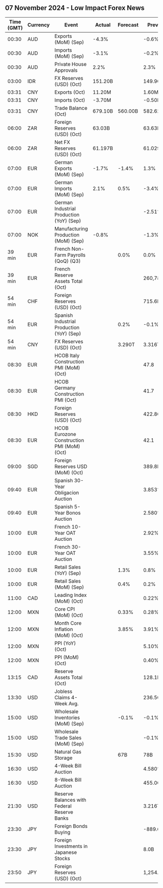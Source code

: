 ## 07 November 2024 - Low Impact Forex News

| Time (GMT) | Currency | Event | Actual | Forecast | Previous |
|------|----------|-------|--------|----------|----------|
| 00:30 | AUD | Exports (MoM) (Sep) | -4.3% |  | -0.6% |
| 00:30 | AUD | Imports (MoM) (Sep) | -3.1% |  | -0.2% |
| 00:30 | AUD | Private House Approvals | 2.2% |  | 2.3% |
| 03:00 | IDR | FX Reserves (USD) (Oct) | 151.20B |  | 149.90B |
| 03:31 | CNY | Exports (Oct) | 11.20M |  | 1.60M |
| 03:31 | CNY | Imports (Oct) | -3.70M |  | -0.50M |
| 03:31 | CNY | Trade Balance (Oct) | 679.10B | 560.00B | 582.62B |
| 06:00 | ZAR | Foreign Reserves (USD) (Oct) | 63.03B |  | 63.63B |
| 06:00 | ZAR | Net FX Reserves (USD) (Oct) | 61.197B |  | 61.029B |
| 07:00 | EUR | German Exports (MoM) (Sep) | -1.7% | -1.4% | 1.3% |
| 07:00 | EUR | German Imports (MoM) (Sep) | 2.1% | 0.5% | -3.4% |
| 07:00 | EUR | German Industrial Production (YoY) (Sep) |  |  | -2.51% |
| 07:00 | NOK | Manufacturing Production (MoM) (Sep) | -0.8% |  | -1.3% |
| 39 min | EUR | French Non-Farm Payrolls (QoQ) (Q3) |  | 0.0% | 0.0% |
| 39 min | EUR | French Reserve Assets Total (Oct) |  |  | 260,783.0M |
| 54 min | CHF | Foreign Reserves (USD) (Oct) |  |  | 715.6B |
| 54 min | EUR | Spanish Industrial Production (YoY) (Sep) |  | 0.2% | -0.1% |
| 54 min | CNY | FX Reserves (USD) (Oct) |  | 3.290T | 3.316T |
| 08:30 | EUR | HCOB Italy Construction PMI (MoM) (Oct) |  |  | 47.8 |
| 08:30 | EUR | HCOB Germany Construction PMI (Oct) |  |  | 41.7 |
| 08:30 | HKD | Foreign Reserves (USD) (Oct) |  |  | 422.80B |
| 08:30 | EUR | HCOB Eurozone Construction PMI (MoM) (Oct) |  |  | 42.1 |
| 09:00 | SGD | Foreign Reserves USD (MoM) (Oct) |  |  | 389.8B |
| 09:40 | EUR | Spanish 30-Year Obligacion Auction |  |  | 3.853% |
| 09:40 | EUR | Spanish 5-Year Bonos Auction |  |  | 2.580% |
| 10:00 | EUR | French 10-Year OAT Auction |  |  | 2.92% |
| 10:00 | EUR | French 30-Year OAT Auction |  |  | 3.55% |
| 10:00 | EUR | Retail Sales (YoY) (Sep) |  | 1.3% | 0.8% |
| 10:00 | EUR | Retail Sales (MoM) (Sep) |  | 0.4% | 0.2% |
| 11:00 | CAD | Leading Index (MoM) (Oct) |  |  | 0.22% |
| 12:00 | MXN | Core CPI (MoM) (Oct) |  | 0.33% | 0.28% |
| 12:00 | MXN | Month Core Inflation (MoM) (Oct) |  | 3.85% | 3.91% |
| 12:00 | MXN | PPI (YoY) (Oct) |  |  | 5.10% |
| 12:00 | MXN | PPI (MoM) (Oct) |  |  | 0.40% |
| 13:15 | CAD | Reserve Assets Total (Oct) |  |  | 128.1B |
| 13:30 | USD | Jobless Claims 4-Week Avg. |  |  | 236.50K |
| 15:00 | USD | Wholesale Inventories (MoM) (Sep) |  | -0.1% | -0.1% |
| 15:00 | USD | Wholesale Trade Sales (MoM) (Sep) |  |  | -0.1% |
| 15:30 | USD | Natural Gas Storage |  | 67B | 78B |
| 16:30 | USD | 4-Week Bill Auction |  |  | 4.580% |
| 16:30 | USD | 8-Week Bill Auction |  |  | 455.000% |
| 21:30 | USD | Reserve Balances with Federal Reserve Banks |  |  | 3.216T |
| 23:30 | JPY | Foreign Bonds Buying |  |  | -889.6B |
| 23:30 | JPY | Foreign Investments in Japanese Stocks |  |  | 8.0B |
| 23:50 | JPY | Foreign Reserves (USD) (Oct) |  |  | 1,254.9B |
